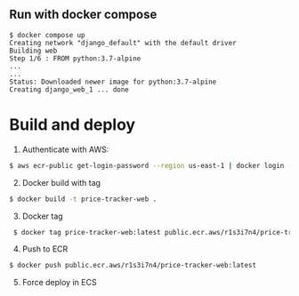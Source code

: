 ## Run with docker compose

```
$ docker compose up
Creating network "django_default" with the default driver
Building web
Step 1/6 : FROM python:3.7-alpine
...
...
Status: Downloaded newer image for python:3.7-alpine
Creating django_web_1 ... done

```

# Build and deploy

1. Authenticate with AWS: 
  
  ```bash
  $ aws ecr-public get-login-password --region us-east-1 | docker login --username AWS --password-stdin public.ecr.aws/r1s3i7n4
  ```

2. Docker build with tag

  ```bash
  $ docker build -t price-tracker-web .  
  ```

3. Docker tag

  ```bash
   $ docker tag price-tracker-web:latest public.ecr.aws/r1s3i7n4/price-tracker-web:latest
   ```

4. Push to ECR 

  ```bash
  $ docker push public.ecr.aws/r1s3i7n4/price-tracker-web:latest 
  ```

5. Force deploy in ECS